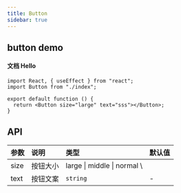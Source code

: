 ```yaml
---
title: Button
sidebar: true
---
```


## button demo

#### 文档 <Badge>Hello</Badge>

```tsx
import React, { useEffect } from "react";
import Button from "./index";

export default function () {
  return <Button size="large" text="sss"></Button>;
}
```

## API

| 参数 | 说明     | 类型                         | 默认值 |
| :--- | :------- | :--------------------------- | :----- |
| size | 按钮大小 | large \| middle \| normal \  |
| text | 按钮文案 | `string`                     | -      |
